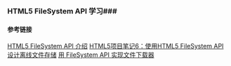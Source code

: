 ### HTML5 FileSystem API 学习###

#### 参考链接 ####
[HTML5 FileSystem API 介绍](http://mao.li/javascript/html5-filesystem-api/)
[HTML5项目笔记6：使用HTML5 FileSystem API设计离线文件存储](http://www.cnblogs.com/wzh2010/archive/2012/05/23/2514809.html)
[用 FileSystem API 实现文件下载器](https://imququ.com/post/a-downloader-with-filesystem-api.html#simple_thread)